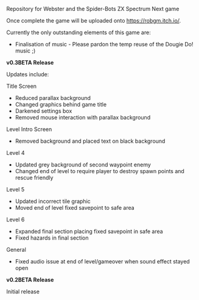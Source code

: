 Repository for Webster and the Spider-Bots ZX Spectrum Next game

Once complete the game will be uploaded onto https://robgm.itch.io/.

Currently the only outstanding elements of this game are:

- Finalisation of music - Please pardon the temp reuse of the Dougie Do! music ;)
  

**v0.3BETA Release**

Updates include:

Title Screen
- Reduced parallax background
- Changed graphics behind game title
- Darkened settings box
- Removed mouse interaction with parallax background

Level Intro Screen
- Removed background and placed text on black background

Level 4
- Updated grey background of second waypoint enemy
- Changed end of level to require player to destroy spawn points and rescue friendly

Level 5
- Updated incorrect tile graphic
- Moved end of level fixed savepoint to safe area

Level 6
- Expanded final section placing fixed savepoint in safe area
- Fixed hazards in final section

General
- Fixed audio issue at end of level/gameover when sound effect stayed open

**v0.2BETA Release**

Initial release
